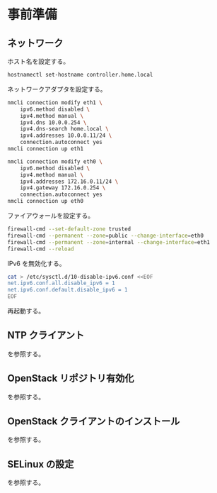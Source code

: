 # 事前準備

## ネットワーク

ホスト名を設定する。

```sh
hostnamectl set-hostname controller.home.local
```

ネットワークアダプタを設定する。

```sh
nmcli connection modify eth1 \
    ipv6.method disabled \
    ipv4.method manual \
    ipv4.dns 10.0.0.254 \
    ipv4.dns-search home.local \
    ipv4.addresses 10.0.0.11/24 \
    connection.autoconnect yes
nmcli connection up eth1

nmcli connection modify eth0 \
    ipv6.method disabled \
    ipv4.method manual \
    ipv4.addresses 172.16.0.11/24 \
    ipv4.gateway 172.16.0.254 \
    connection.autoconnect yes
nmcli connection up eth0
```

ファイアウォールを設定する。

```sh
firewall-cmd --set-default-zone trusted
firewall-cmd --permanent --zone=public --change-interface=eth0
firewall-cmd --permanent --zone=internal --change-interface=eth1
firewall-cmd --reload
```

IPv6 を無効化する。

```sh
cat > /etc/sysctl.d/10-disable-ipv6.conf <<EOF
net.ipv6.conf.all.disable_ipv6 = 1
net.ipv6.conf.default.disable_ipv6 = 1
EOF
```

再起動する。

## NTP クライアント

[](../appendix/time_sync.md) を参照する。

##  OpenStack リポジトリ有効化

[](../appendix/repository_enable.md) を参照する。

##  OpenStack クライアントのインストール

[](../appendix/os_client_install.md) を参照する。

##   SELinux の設定

[](../appendix/os_selinux.md) を参照する。
